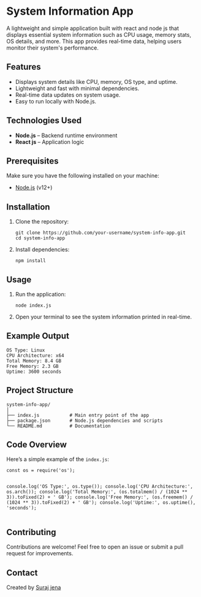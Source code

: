 <h1>System Information App</h1>

<p>A lightweight and simple application built with react and node js that displays essential system information such as CPU usage, memory stats, OS details, and more. This app provides real-time data, helping users monitor their system's performance.</p>

<h2>Features</h2>
<ul>
  <li>Displays system details like CPU, memory, OS type, and uptime.</li>
  <li>Lightweight and fast with minimal dependencies.</li>
  <li>Real-time data updates on system usage.</li>
  <li>Easy to run locally with Node.js.</li>
</ul>

<h2>Technologies Used</h2>
<ul>
  <li><strong>Node.js</strong> – Backend runtime environment</li>
  <li><strong>React js</strong> – Application logic</li>
</ul>

<h2>Prerequisites</h2>
<p>Make sure you have the following installed on your machine:</p>
<ul>
  <li><a href="https://nodejs.org">Node.js</a> (v12+)</li>
</ul>

<h2>Installation</h2>
<ol>
  <li>Clone the repository:
    <pre><code>git clone https://github.com/your-username/system-info-app.git
cd system-info-app</code></pre>
  </li>
  <li>Install dependencies:
    <pre><code>npm install</code></pre>
  </li>
</ol>

<h2>Usage</h2>
<ol>
  <li>Run the application:
    <pre><code>node index.js</code></pre>
  </li>
  <li>Open your terminal to see the system information printed in real-time.</li>
</ol>

<h2>Example Output</h2>
<pre><code>OS Type: Linux
CPU Architecture: x64
Total Memory: 8.4 GB
Free Memory: 2.3 GB
Uptime: 3600 seconds</code></pre>

<h2>Project Structure</h2>
<pre><code>system-info-app/
│
├── index.js           # Main entry point of the app
├── package.json       # Node.js dependencies and scripts
└── README.md          # Documentation</code></pre>

<h2>Code Overview</h2>
<p>Here’s a simple example of the <code>index.js</code>:</p>
<pre><code>const os = require('os');

console.log('OS Type:', os.type());
console.log('CPU Architecture:', os.arch());
console.log('Total Memory:', (os.totalmem() / (1024 ** 3)).toFixed(2) + ' GB');
console.log('Free Memory:', (os.freemem() / (1024 ** 3)).toFixed(2) + ' GB');
console.log('Uptime:', os.uptime(), 'seconds');</code></pre>

<h2>Contributing</h2>
<p>Contributions are welcome! Feel free to open an issue or submit a pull request for improvements.</p>


<h2>Contact</h2>
<p>Created by <a href="https://github.com/jenasuraj">Suraj jena</a></p>

</body>
</html>
